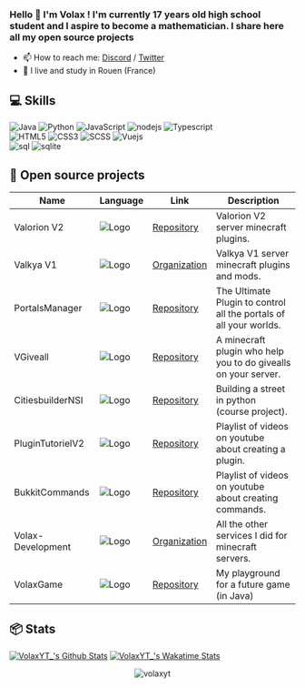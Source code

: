 ### Hello 👋 I'm Volax ! I'm currently 17 years old high school student and I aspire to become a mathematician. I share here all my open source projects

- 📫 How to reach me: [Discord](https://discord.gg/3anxCKb) / [Twitter](https://twitter.com/VolaxOff)
- 🥖 I live and study in Rouen (France) 

## 💻 Skills
![Java](https://img.shields.io/badge/java-%23ED8B00.svg?style=for-the-badge&logo=java&logoColor=white)
![Python](https://img.shields.io/badge/python-3670A0?style=for-the-badge&logo=python&logoColor=ffdd54)
![JavaScript](https://img.shields.io/badge/javascript-%23323330.svg?style=for-the-badge&logo=javascript&logoColor=%23F7DF1E)
![nodejs](https://img.shields.io/badge/Node.js-43853D?style=for-the-badge&logo=node.js&logoColor=white)
![Typescript](https://img.shields.io/badge/TypeScript-007ACC?style=for-the-badge&logo=typescript&logoColor=white)
<br>
![HTML5](https://img.shields.io/badge/html5-%23E34F26.svg?style=for-the-badge&logo=html5&logoColor=white)
![CSS3](https://img.shields.io/badge/css3-%231572B6.svg?style=for-the-badge&logo=css3&logoColor=white)
![SCSS](https://img.shields.io/badge/Sass-CC6699?style=for-the-badge&logo=sass&logoColor=white)
![Vuejs](https://img.shields.io/badge/Vue.js-35495E?style=for-the-badge&logo=vue.js&logoColor=4FC08D)
<br>
![sql](https://img.shields.io/badge/MySQL-00000F?style=for-the-badge&logo=mysql&logoColor=white)
![sqlite](https://img.shields.io/badge/SQLite-07405E?style=for-the-badge&logo=sqlite&logoColor=white)



## 🚩 Open source projects
  | Name             | Language                      | Link                                                      | Description                                                        |
  |------------------|-------------------------------|-----------------------------------------------------------|--------------------------------------------------------------------|
  | Valorion V2      | ![Logo](https://urlz.fr/m2BA) | [Repository](https://github.com/VolaxYT/Valorion)         | Valorion V2 server minecraft plugins.                              |
  | Valkya V1        | ![Logo](https://urlz.fr/m2BA) | [Organization](https://github.com/ValkyaMC)               | Valkya V1 server minecraft plugins and mods.                       | 
  | PortalsManager   | ![Logo](https://urlz.fr/m2BA) | [Repository](https://github.com/VolaxYT/PortalsManager)   | The Ultimate Plugin to control all the portals of all your worlds. |  
  | VGiveall         | ![Logo](https://urlz.fr/m2BA) | [Repository](https://github.com/VolaxYT/VGiveall)         | A minecraft plugin who help you to do givealls on your server.     |  
  | CitiesbuilderNSI | ![Logo](https://urlz.fr/m2BB) | [Repository](https://github.com/VolaxYT/CitiesbuilderNSI) | Building a street in python (course project).                      |  
  | PluginTutorielV2 | ![Logo](https://urlz.fr/m2BA) | [Repository](https://github.com/VolaxYT/PluginTutorielV2) | Playlist of videos on youtube about creating a plugin.             |  
  | BukkitCommands   | ![Logo](https://urlz.fr/m2BA) | [Repository](https://github.com/VolaxYT/BukkitCommands)   | Playlist of videos on youtube about creating commands.             |  
  | Volax-Development| ![Logo](https://urlz.fr/m2BA) | [Organization](https://github.com/Volax-Development)      | All the other services I did for minecraft servers.                |  
  | VolaxGame        | ![Logo](https://urlz.fr/m2BA) | [Repository](https://github.com/VolaxYT/VolaxGame)        | My playground for a future game (in Java)                          |
## 📦 Stats 
[![VolaxYT_'s Github Stats](https://github-readme-stats.vercel.app/api?username=volaxyt&theme=radical)](https://github.com/anuraghazra/github-readme-stats)
[![VolaxYT_'s Wakatime Stats](https://github-readme-stats.vercel.app/api/wakatime?username=Volax&range=all_time)](https://github.com/anuraghazra/github-readme-stats)
<br>
<p align="center"> <img src="https://komarev.com/ghpvc/?username=volaxyt" alt="volaxyt"/></p>
